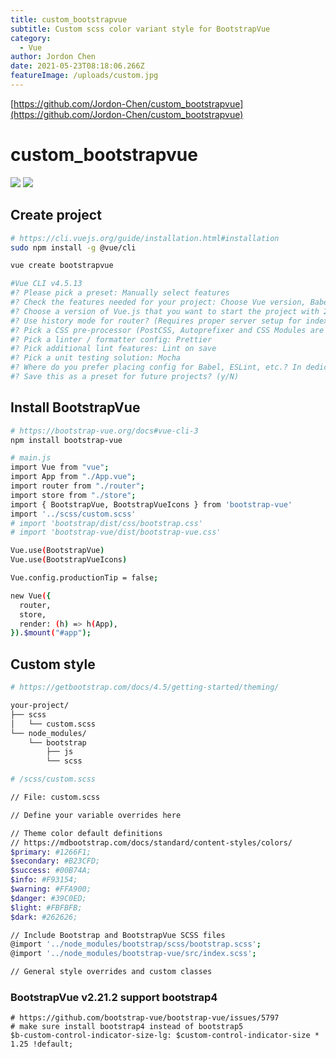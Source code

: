 ```yaml
---
title: custom_bootstrapvue
subtitle: Custom scss color variant style for BootstrapVue
category:
  - Vue
author: Jordon Chen
date: 2021-05-23T08:18:06.266Z
featureImage: /uploads/custom.jpg
---
```

[https://github.com/Jordon-Chen/custom_bootstrapvue](https://github.com/Jordon-Chen/custom_bootstrapvue)

# custom_bootstrapvue

![](https://github.com/Jordon-Chen/custom_bootstrapvue/blob/main/src/assets/original.jpg?raw=true)
![](https://github.com/Jordon-Chen/custom_bootstrapvue/blob/main/src/assets/custom.jpg?raw=true)

## Create project

```bash
# https://cli.vuejs.org/guide/installation.html#installation
sudo npm install -g @vue/cli

vue create bootstrapvue

#Vue CLI v4.5.13
#? Please pick a preset: Manually select features
#? Check the features needed for your project: Choose Vue version, Babel, Router, Vuex, CSS Pre-processors, Linter, Unit
#? Choose a version of Vue.js that you want to start the project with 2.x
#? Use history mode for router? (Requires proper server setup for index fallback in production) Yes
#? Pick a CSS pre-processor (PostCSS, Autoprefixer and CSS Modules are supported by default): Sass/SCSS (with dart-sass)
#? Pick a linter / formatter config: Prettier
#? Pick additional lint features: Lint on save
#? Pick a unit testing solution: Mocha
#? Where do you prefer placing config for Babel, ESLint, etc.? In dedicated config files
#? Save this as a preset for future projects? (y/N)
```

## Install BootstrapVue

```bash
# https://bootstrap-vue.org/docs#vue-cli-3
npm install bootstrap-vue

# main.js
import Vue from "vue";
import App from "./App.vue";
import router from "./router";
import store from "./store";
import { BootstrapVue, BootstrapVueIcons } from 'bootstrap-vue'
import '../scss/custom.scss'
# import 'bootstrap/dist/css/bootstrap.css'
# import 'bootstrap-vue/dist/bootstrap-vue.css'

Vue.use(BootstrapVue)
Vue.use(BootstrapVueIcons)

Vue.config.productionTip = false;

new Vue({
  router,
  store,
  render: (h) => h(App),
}).$mount("#app");
```

## Custom style

```bash
# https://getbootstrap.com/docs/4.5/getting-started/theming/

your-project/
├── scss
│   └── custom.scss
└── node_modules/
    └── bootstrap
        ├── js
        └── scss

# /scss/custom.scss

// File: custom.scss

// Define your variable overrides here

// Theme color default definitions
// https://mdbootstrap.com/docs/standard/content-styles/colors/
$primary: #1266F1;
$secondary: #B23CFD;
$success: #00B74A;
$info: #F93154;
$warning: #FFA900;
$danger: #39C0ED;
$light: #FBFBFB;
$dark: #262626;

// Include Bootstrap and BootstrapVue SCSS files
@import '../node_modules/bootstrap/scss/bootstrap.scss';
@import '../node_modules/bootstrap-vue/src/index.scss';

// General style overrides and custom classes

```

### BootstrapVue v2.21.2 support bootstrap4

```
# https://github.com/bootstrap-vue/bootstrap-vue/issues/5797
# make sure install bootstrap4 instead of bootstrap5
$b-custom-control-indicator-size-lg: $custom-control-indicator-size * 1.25 !default;

```
